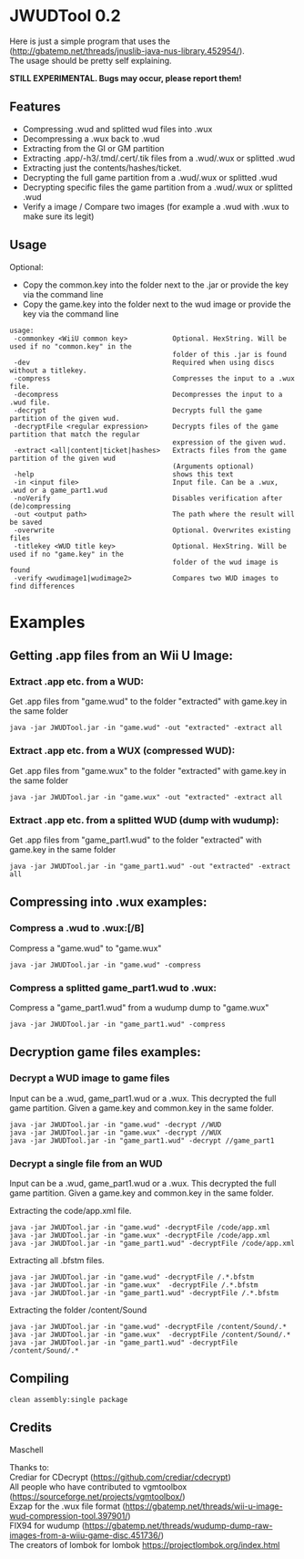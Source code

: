 # JWUDTool 0.2

Here is just a simple program that uses the (http://gbatemp.net/threads/jnuslib-java-nus-library.452954/).  
The usage should be pretty self explaining.

**STILL EXPERIMENTAL. Bugs may occur, please report them!**

## Features

* Compressing .wud and splitted wud files into .wux
* Decompressing a .wux back to .wud
* Extracting from the GI or GM partition
* Extracting .app/-h3/.tmd/.cert/.tik files from a .wud/.wux or splitted .wud
* Extracting just the contents/hashes/ticket.
* Decrypting the full game partition from a .wud/.wux or splitted .wud
* Decrypting specific files the game partition from a .wud/.wux or splitted .wud
* Verify a image / Compare two images (for example a .wud with .wux to make sure its legit)

## Usage

Optional:
- Copy the common.key into the folder next to the .jar or provide the key via the command line
- Copy the game.key into the folder next to the wud image or provide the key via the command line

```
usage:
 -commonkey <WiiU common key>           Optional. HexString. Will be used if no "common.key" in the
                                        folder of this .jar is found
 -dev                                   Required when using discs without a titlekey.
 -compress                              Compresses the input to a .wux file.
 -decompress                            Decompresses the input to a .wud file.
 -decrypt                               Decrypts full the game partition of the given wud.
 -decryptFile <regular expression>      Decrypts files of the game partition that match the regular
                                        expression of the given wud.
 -extract <all|content|ticket|hashes>   Extracts files from the game partition of the given wud
                                        (Arguments optional)
 -help                                  shows this text
 -in <input file>                       Input file. Can be a .wux, .wud or a game_part1.wud
 -noVerify                              Disables verification after (de)compressing
 -out <output path>                     The path where the result will be saved
 -overwrite                             Optional. Overwrites existing files
 -titlekey <WUD title key>              Optional. HexString. Will be used if no "game.key" in the
                                        folder of the wud image is found
 -verify <wudimage1|wudimage2>          Compares two WUD images to find differences
 ```
# Examples
## Getting .app files from an Wii U Image:
### Extract .app etc. from a WUD:
Get .app files from "game.wud" to the folder "extracted" with game.key in the same folder
```
java -jar JWUDTool.jar -in "game.wud" -out "extracted" -extract all
```

### Extract .app etc. from a WUX (compressed WUD):
Get .app files from "game.wux" to the folder "extracted" with game.key in the same folder
```
java -jar JWUDTool.jar -in "game.wux" -out "extracted" -extract all
```

### Extract .app etc. from a splitted WUD (dump with wudump):
Get .app files from "game_part1.wud" to the folder "extracted" with game.key in the same folder
```
java -jar JWUDTool.jar -in "game_part1.wud" -out "extracted" -extract all
```

## Compressing into .wux examples:
### Compress a .wud to .wux:[/B]
Compress a "game.wud" to "game.wux"
```
java -jar JWUDTool.jar -in "game.wud" -compress
```

### Compress a splitted game_part1.wud to .wux:
Compress a "game_part1.wud" from a wudump dump to "game.wux"
```
java -jar JWUDTool.jar -in "game_part1.wud" -compress
```

## Decryption game files examples:
### Decrypt a WUD image to game files
Input can be a .wud, game_part1.wud or a .wux. This decrypted the full game partition.
Given a game.key and common.key in the same folder.
```
java -jar JWUDTool.jar -in "game.wud" -decrypt //WUD
java -jar JWUDTool.jar -in "game.wux" -decrypt //WUX
java -jar JWUDTool.jar -in "game_part1.wud" -decrypt //game_part1
```

### Decrypt a single file from an WUD
Input can be a .wud, game_part1.wud or a .wux. This decrypted the full game partition.
Given a game.key and common.key in the same folder.

Extracting the code/app.xml file.
```
java -jar JWUDTool.jar -in "game.wud" -decryptFile /code/app.xml
java -jar JWUDTool.jar -in "game.wux" -decryptFile /code/app.xml
java -jar JWUDTool.jar -in "game_part1.wud" -decryptFile /code/app.xml
```

Extracting all .bfstm files.
```
java -jar JWUDTool.jar -in "game.wud" -decryptFile /.*.bfstm
java -jar JWUDTool.jar -in "game.wux"  -decryptFile /.*.bfstm
java -jar JWUDTool.jar -in "game_part1.wud" -decryptFile /.*.bfstm
```

Extracting the folder /content/Sound
```
java -jar JWUDTool.jar -in "game.wud" -decryptFile /content/Sound/.*
java -jar JWUDTool.jar -in "game.wux"  -decryptFile /content/Sound/.*
java -jar JWUDTool.jar -in "game_part1.wud" -decryptFile /content/Sound/.*
```
 
## Compiling
`clean assembly:single package`

## Credits
Maschell  

Thanks to:  
Crediar for CDecrypt (https://github.com/crediar/cdecrypt)  
All people who have contributed to vgmtoolbox (https://sourceforge.net/projects/vgmtoolbox/)  
Exzap for the .wux file format (https://gbatemp.net/threads/wii-u-image-wud-compression-tool.397901/)  
FIX94 for wudump (https://gbatemp.net/threads/wudump-dump-raw-images-from-a-wiiu-game-disc.451736/)  
The creators of lombok for lombok https://projectlombok.org/index.html  
